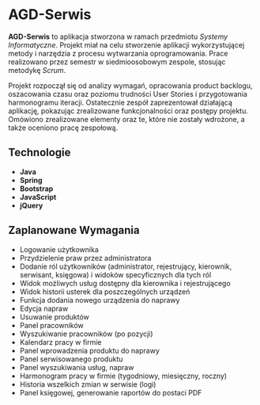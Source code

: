 # AGD-Serwis

**AGD-Serwis** to aplikacja stworzona w ramach przedmiotu *Systemy Informatyczne*. Projekt miał na celu stworzenie aplikacji wykorzystującej metody i narzędzia z procesu wytwarzania oprogramowania. Prace realizowano przez semestr w siedmioosobowym zespole, stosując metodykę *Scrum*.

Projekt rozpoczął się od analizy wymagań, opracowania product backlogu, oszacowania czasu oraz poziomu trudności User Stories i przygotowania harmonogramu iteracji. Ostatecznie zespół zaprezentował działającą aplikację, pokazując zrealizowane funkcjonalności oraz postępy projektu. Omówiono zrealizowane elementy oraz te, które nie zostały wdrożone, a także oceniono pracę zespołową.


## Technologie

- **Java**
- **Spring**
- **Bootstrap**
- **JavaScript**
- **jQuery**

## Zaplanowane Wymagania

- Logowanie użytkownika
- Przydzielenie praw przez administratora
- Dodanie ról użytkowników (administrator, rejestrujący, kierownik, serwisant, księgowa) i widoków specyficznych dla tych ról
- Widok możliwych usług dostępny dla kierownika i rejestrującego
- Widok historii usterek dla poszczególnych urządzeń
- Funkcja dodania nowego urządzenia do naprawy
- Edycja napraw
- Usuwanie produktów
- Panel pracowników
- Wyszukiwanie pracowników (po pozycji)
- Kalendarz pracy w firmie
- Panel wprowadzenia produktu do naprawy
- Panel serwisowanego produktu
- Panel wyszukiwania usług, napraw
- Harmonogram pracy w firmie (tygodniowy, miesięczny, roczny)
- Historia wszelkich zmian w serwisie (logi)
- Panel księgowej, generowanie raportów do postaci PDF
